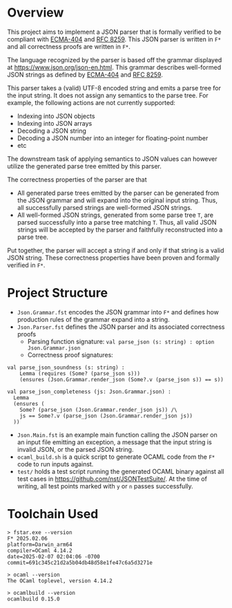 # Overview
This project aims to implement a JSON parser that is formally verified to be compliant with [ECMA-404](https://www.json.org/json-en.html) and [RFC 8259](https://datatracker.ietf.org/doc/html/rfc8259). This JSON parser is written in `F*` and all correctness proofs are written in `F*`.

The language recognized by the parser is based off the grammar displayed at https://www.json.org/json-en.html. This grammar describes well-formed JSON strings as defined by [ECMA-404](https://www.json.org/json-en.html) and [RFC 8259](https://datatracker.ietf.org/doc/html/rfc8259).

This parser takes a (valid) UTF-8 encoded string and emits a parse tree for the input string. It does not assign any semantics to the parse tree. For example, the following actions are not currently supported:

- Indexing into JSON objects
- Indexing into JSON arrays
- Decoding a JSON string
- Decoding a JSON number into an integer for floating-point number
- etc

The downstream task of applying semantics to JSON values can however utilize the generated parse tree emitted by this parser.

The correctness properties of the parser are that

- All generated parse trees emitted by the parser can be generated from the JSON grammar and will expand into the original input string. Thus, all successfully parsed strings are well-formed JSON strings.
- All well-formed JSON strings, generated from some parse tree `T`, are parsed successfully into a parse tree matching `T`. Thus, all valid JSON strings will be accepted by the parser and faithfully reconstructed into a parse tree.

Put together, the parser will accept a string if and only if that string is a valid JSON string. These correctness properties have been proven and formally verified in `F*`.

# Project Structure
- `Json.Grammar.fst` encodes the JSON grammar into `F*` and defines how production rules of the grammar expand into a string.
- `Json.Parser.fst` defines the JSON parser and its associated correctness proofs 
    - Parsing function signature: `val parse_json (s: string) : option Json.Grammar.json`
    - Correctness proof signatures:

```fstar
val parse_json_soundness (s: string) : 
    Lemma (requires (Some? (parse_json s))) 
    (ensures (Json.Grammar.render_json (Some?.v (parse_json s)) == s)) 

val parse_json_completeness (js: Json.Grammar.json) :
  Lemma
  (ensures (
    Some? (parse_json (Json.Grammar.render_json js)) /\ 
    js == Some?.v (parse_json (Json.Grammar.render_json js))
  ))
```
- `Json.Main.fst` is an example main function calling the JSON parser on an input file emitting an exception, a message that the input string is invalid JSON, or the parsed JSON string.
- `ocaml_build.sh` is a quick script to generate OCAML code from the `F*` code to run inputs against.
- `test/` holds a test script running the generated OCAML binary against all test cases in https://github.com/nst/JSONTestSuite/. At the time of writing, all test points marked with `y` or `n` passes successfully.  

# Toolchain Used
```
> fstar.exe --version
F* 2025.02.06
platform=Darwin_arm64
compiler=OCaml 4.14.2
date=2025-02-07 02:04:06 -0700
commit=691c345c21d2a5b04db48d58e1fe47c6a5d3271e

> ocaml --version
The OCaml toplevel, version 4.14.2

> ocamlbuild --version
ocamlbuild 0.15.0
```
